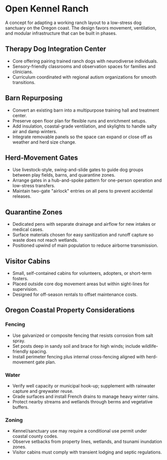 # Open Kennel Ranch

A concept for adapting a working ranch layout to a low-stress dog sanctuary on the Oregon coast. The design favors movement, ventilation, and modular infrastructure that can be built in phases.

## Therapy Dog Integration Center
- Core offering pairing trained ranch dogs with neurodiverse individuals.
- Sensory-friendly classrooms and observation spaces for families and clinicians.
- Curriculum coordinated with regional autism organizations for smooth transitions.

## Barn Repurposing
- Convert an existing barn into a multipurpose training hall and treatment center.
- Preserve open floor plan for flexible runs and enrichment setups.
- Add insulation, coastal-grade ventilation, and skylights to handle salty air and damp winters.
- Integrate removable panels so the space can expand or close off as weather and herd size change.

## Herd-Movement Gates
- Use livestock-style, swing-and-slide gates to guide dog groups between play fields, barns, and quarantine zones.
- Arrange gates in a hub-and-spoke pattern for one-person operation and low-stress transfers.
- Maintain two-gate "airlock" entries on all pens to prevent accidental releases.

## Quarantine Zones
- Dedicated pens with separate drainage and airflow for new intakes or medical cases.
- Surface materials chosen for easy sanitization and runoff capture so waste does not reach wetlands.
- Positioned upwind of main population to reduce airborne transmission.

## Visitor Cabins
- Small, self-contained cabins for volunteers, adopters, or short-term fosters.
- Placed outside core dog movement areas but within sight-lines for supervision.
- Designed for off-season rentals to offset maintenance costs.

## Oregon Coastal Property Considerations
### Fencing
- Use galvanized or composite fencing that resists corrosion from salt spray.
- Set posts deep in sandy soil and brace for high winds; include wildlife-friendly spacing.
- Install perimeter fencing plus internal cross-fencing aligned with herd-movement gate plan.

### Water
- Verify well capacity or municipal hook-up; supplement with rainwater capture and greywater reuse.
- Grade surfaces and install French drains to manage heavy winter rains.
- Protect nearby streams and wetlands through berms and vegetative buffers.

### Zoning
- Kennel/sanctuary use may require a conditional use permit under coastal county codes.
- Observe setbacks from property lines, wetlands, and tsunami inundation zones.
- Visitor cabins must comply with transient lodging and septic regulations.


